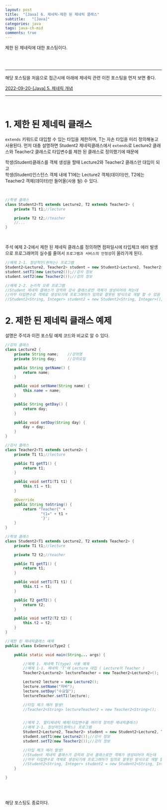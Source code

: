 ```yaml
---
layout: post
title:  "[Java] 6. 제네릭-제한 된 제네릭 클래스"
subtitle:   "[Java]"
categories: java
tags: java-ch-mid
comments: true
---
```

 
제한 된 제네릭에 대한 포스팅이다.

<br><br>


---
해당 포스팅을 처음으로 접근시에 아래에 제네릭 관련 이전 포스팅을 먼저 보면 좋다.  

[2022-09-20-[Java] 5. 제네릭 개념](url)

---

<br>

# 1. 제한 된 제네릭 클래스

`extends` 키워드로 대입할 수 있는 타입을 제한하며, T는 자손 타입을 미리 정의해놓고 사용된다.
먼저 대충 설명하면 Student2 제네릭클래스에서 `extends`로 Lecture2 클래스와 Teacher2 클래스로 타입변수를 제한 된 클래스로 정의했기에 때문에  

학생(Student)클래스를 객체 생성을 할때 Lecture2와 Teacher2 클래스만 대입이 되고  
학생(Student)인스턴스 객체 내에 T1에는 Lecture2 객체(데이터)만, T2에는 Teacher2 객체(데이터)만 들어올(사용 될) 수 있다.

<br>

```java
//학생 클래스
class Student2<T1 extends Lecture2, T2 extends Teacher2> {
    private T1 t1;//lecture

    private T2 t2;//teacher
    //...
}
```

<br>

주석 예제 2-2에서 제한 된 제네릭 클래스를 정의하면 컴파일시에 타입체크 에러 발생으로 프로그래머의 실수를 줄여서 `프로그램과 서비스의 안정성`이 올라가게 된다.

```java
//예제 2-1. 정상적인(원하는) 프로그렘
Student2<Lecture2, Teacher2> student = new Student2<Lecture2, Teacher2>();
student.setT1(new Lecture2());//강사 정보
student.setT2(new Teacher2());//강의 정보

//예제 2-2. 논리적 오류 프로그램
//Student 제네릭 클래스가 강의와 강사 클래스로만 객체가 생성되어야 하는데
//아무 타입변수로 객체로 생성되기에 프로그래머가 임믜로 잘못된 방식으로 개발 할 수 았음
//Student2<String, Integer> student2 = new Student2<String, Integer>();//타입 체크 에러 발생!
```


# 2. 제한 된 제네릭 클래스 예제

설명은 주석과 이전 포스팅 예제 코드와 비교로 알 수 있다.

```java
//강의 클래스
class Lecture2 {
    private String name;    //강의명
    private String day;     //강의요일

    public String getName() {
        return name;
    }

    public void setName(String name) {
        this.name = name;
    }

    public String getDay() {
        return day;
    }

    public void setDay(String day) {
        day = day;
    }
}

//강사 클래스
class Teacher2<T1 extends Lecture2> {
    private T1 t1;//lecture

    public T1 getT1() {
        return t1;
    }

    public void setT1(T1 t1) {
        this.t1 = t1;
    }

    @Override
    public String toString() {
        return "Teacher{" +
                "t1=" + t1 +
                '}';
    }
}

//학생 클래스
class Student2<T1 extends Lecture2, T2 extends Teacher2> {
    private T1 t1;//lecture

    private T2 t2;//teacher

    public T1 getT1() {
        return t1;
    }

    public void setT1(T1 t1) {
        this.t1 = t1;
    }

    public T2 getT2() {
        return t2;
    }

    public void setT2(T2 t2) {
        this.t2 = t2;
    }
}

//제한 된 제네릭클래스 예제
public class ExGenericType2 {

    public static void main(String... args) {

        //예제 1. 제네렉 T(type) 사용 예제
        //예제 1-1. 제네릭 'T'에 Lecture 대입 ( Lecture의 Teacher )
        Teacher2<Lecture2> lectureTeacher = new Teacher2<Lecture2>();

        Lecture2 lecture = new Lecture2();
        lecture.setName("자바");
        lecture.setDay("수요일");
        lectureTeacher.setT1(lecture);

        //타입 체크 에러 발생!
        //Teacher2<String> lectureTeacher2 = new Teacher2<String>();


        //예제 2. 멀티제네릭 예제(타입변수를 여러개 정의한 제네릭클래스)
        //예제 2-1. 정상적인(원하느) 프로그렘
        Student2<Lecture2, Teacher2> student = new Student2<Lecture2, Teacher2>();
        student.setT1(new Lecture2());//강사 정보
        student.setT2(new Teacher2());//강의 정보

        //타입 체크 에러 발생!
        //Student 제네릭 클래스가 강의와 강사 클래스로만 객체가 생성되어야 하는데
        //아무 타입변수로 객체로 생성되기에 프로그래머가 임믜로 잘못된 방식으로 개발 할 수 았음
        //Student2<String, Integer> student2 = new Student2<String, Integer>();
    }

}
```

<br><br>


해당 포스팅도 종료이다.